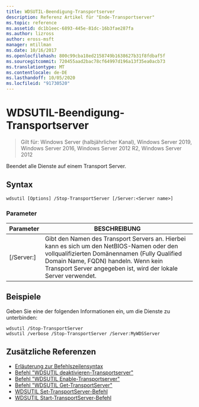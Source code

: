 ```yaml
---
title: WDSUTIL-Beendigung-Transportserver
description: Referenz Artikel für "Ende-Transportserver"
ms.topic: reference
ms.assetid: dc1b1eec-6893-445e-81dc-16b3fae287fa
ms.author: lizross
author: eross-msft
manager: mtillman
ms.date: 10/16/2017
ms.openlocfilehash: 800c99cba18ed2158749b1638627b31f8fdbaf5f
ms.sourcegitcommit: 720455aad2bac78cf64997d196a13f35ea0acb73
ms.translationtype: MT
ms.contentlocale: de-DE
ms.lasthandoff: 10/05/2020
ms.locfileid: "91730520"
---
```

# <a name="wdsutil-stop-transportserver"></a>WDSUTIL-Beendigung-Transportserver

> Gilt für: Windows Server (halbjährlicher Kanal), Windows Server 2019, Windows Server 2016, Windows Server 2012 R2, Windows Server 2012

Beendet alle Dienste auf einem Transport Server.
## <a name="syntax"></a>Syntax
```
wdsutil [Options] /Stop-TransportServer [/Server:<Server name>]
```
### <a name="parameters"></a>Parameter
|Parameter|BESCHREIBUNG|
|-------|--------|
|[/Server:<Server name>]|Gibt den Namen des Transport Servers an. Hierbei kann es sich um den NetBIOS-Namen oder den vollqualifizierten Domänennamen (Fully Qualified Domain Name, FQDN) handeln. Wenn kein Transport Server angegeben ist, wird der lokale Server verwendet.|
## <a name="examples"></a>Beispiele
Geben Sie eine der folgenden Informationen ein, um die Dienste zu unterbinden:
```
wdsutil /Stop-TransportServer
wdsutil /verbose /Stop-TransportServer /Server:MyWDSServer
```
## <a name="additional-references"></a>Zusätzliche Referenzen
- [Erläuterung zur Befehlszeilensyntax](command-line-syntax-key.md)
- [Befehl "WDSUTIL deaktivieren-Transportserver"](wdsutil-disable-transportserver.md)
- [Befehl "WDSUTIL Enable-Transportserver"](wdsutil-enable-transportserver.md)
- [Befehl "WDSUTIL Get-TransportServer"](wdsutil-get-transportserver.md)
- [WDSUTIL Set-TransportServer-Befehl](wdsutil-set-transportserver.md)
- [WDSUTIL Start-TransportServer-Befehl](wdsutil-start-transportserver.md)
